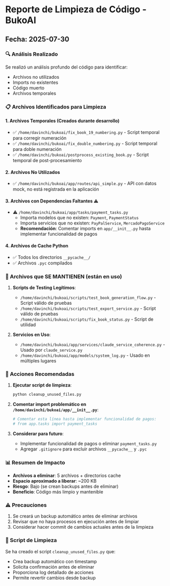 # Reporte de Limpieza de Código - BukoAI

## Fecha: 2025-07-30

### 🔍 Análisis Realizado

Se realizó un análisis profundo del código para identificar:
- Archivos no utilizados
- Imports no existentes
- Código muerto
- Archivos temporales

### 📋 Archivos Identificados para Limpieza

#### 1. **Archivos Temporales** (Creados durante desarrollo)
- ✅ `/home/davinchi/bukoai/fix_book_19_numbering.py` - Script temporal para corregir numeración
- ✅ `/home/davinchi/bukoai/fix_double_numbering.py` - Script temporal para doble numeración  
- ✅ `/home/davinchi/bukoai/postprocess_existing_book.py` - Script temporal de post-procesamiento

#### 2. **Archivos No Utilizados**
- ✅ `/home/davinchi/bukoai/app/routes/api_simple.py` - API con datos mock, no está registrada en la aplicación

#### 3. **Archivos con Dependencias Faltantes** ⚠️
- ⚠️ `/home/davinchi/bukoai/app/tasks/payment_tasks.py`
  - Importa modelos que no existen: `Payment`, `PaymentStatus`
  - Importa servicios que no existen: `PayPalService`, `MercadoPagoService`
  - **Recomendación**: Comentar imports en `app/__init__.py` hasta implementar funcionalidad de pagos

#### 4. **Archivos de Cache Python**
- ✅ Todos los directorios `__pycache__/`
- ✅ Archivos `.pyc` compilados

### 📝 Archivos que SE MANTIENEN (están en uso)

1. **Scripts de Testing Legítimos**:
   - `/home/davinchi/bukoai/scripts/test_book_generation_flow.py` - Script válido de pruebas
   - `/home/davinchi/bukoai/scripts/test_export_service.py` - Script válido de pruebas
   - `/home/davinchi/bukoai/scripts/fix_book_status.py` - Script de utilidad

2. **Servicios en Uso**:
   - `/home/davinchi/bukoai/app/services/claude_service_coherence.py` - Usado por `claude_service.py`
   - `/home/davinchi/bukoai/app/models/system_log.py` - Usado en múltiples lugares

### 🚨 Acciones Recomendadas

1. **Ejecutar script de limpieza**:
   ```bash
   python cleanup_unused_files.py
   ```

2. **Comentar import problemático en `/home/davinchi/bukoai/app/__init__.py`**:
   ```python
   # Comentar esta línea hasta implementar funcionalidad de pagos:
   # from app.tasks import payment_tasks
   ```

3. **Considerar para futuro**:
   - Implementar funcionalidad de pagos o eliminar `payment_tasks.py`
   - Agregar `.gitignore` para excluir archivos `__pycache__` y `.pyc`

### 📊 Resumen de Impacto

- **Archivos a eliminar**: 5 archivos + directorios cache
- **Espacio aproximado a liberar**: ~200 KB
- **Riesgo**: Bajo (se crean backups antes de eliminar)
- **Beneficio**: Código más limpio y mantenible

### ⚠️ Precauciones

1. Se creará un backup automático antes de eliminar archivos
2. Revisar que no haya procesos en ejecución antes de limpiar
3. Considerar hacer commit de cambios actuales antes de la limpieza

### 🔧 Script de Limpieza

Se ha creado el script `cleanup_unused_files.py` que:
- Crea backup automático con timestamp
- Solicita confirmación antes de eliminar
- Proporciona log detallado de acciones
- Permite revertir cambios desde backup